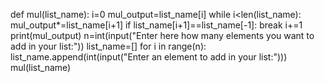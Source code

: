 def mul(list_name):
    i=0
    mul_output=list_name[i]
    while i<len(list_name):
        mul_output*=list_name[i+1]
        if list_name[i+1]==list_name[-1]:
            break
        i+=1
    print(mul_output)
n=int(input("Enter here how many elements you want to add in your list:"))
list_name=[]
for i  in range(n):
    list_name.append(int(input("Enter an element to add in your list:")))
mul(list_name)
